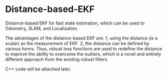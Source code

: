 # Distance-based-EKF
Distance-based EKF for fast state estimation, which can be used to Odometry, SLAM, and Localization.

The advantages of the distance-based EKF are:
    1, using the distance (is a scalar) as the measurement of EKF.
    2, the distance can be defined by various forms. Thus, robust loss functions are used to redefine the distance to improve the ability to overcome the outliers, which is a novel and entirely different approach from the existing robust filters.
  
C++ code will be attached later.
